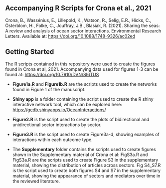 ## Accompanying R Scripts for Crona et al., 2021

Crona, B., Wassénius, E., Lillepold, K., Watson, R., Selig, E.R., Hicks, C., Österblom, H., Folke, C., Jouffray, J.B., Blasiak, R. (2021). Sharing the seas: A review and analysis of ocean sector interactions. Environmental Research Letters. Available at: https://doi.org/10.1088/1748-9326/ac02ed


## Getting Started
The R scripts contained in this repository were used to create the figures found in Crona et al, 2021.
Accompanying data used for figures 1-3 can be found at: https://doi.org/10.7910/DVN/SI6TUS

* **Figure1a.R** and **Figure1b.R** are the scripts used to create the networks found in Figure 1 of the manuscript.
* **Shiny app** is a folder containing the script used to create the R shiny interactive network tool, which can be explored here: https://gedb.shinyapps.io/OceanInteractions/
* **Figure2.R** is the script used to create the plots of bidirectional and unidirectional sector interactions by sector.
* **Figure3.R** is the script used to create Figure3a-d, showing examples of interactions within each outcome type.

* The **Supplementary** folder contains the scripts used to create figures shown in the Supplementary material of Crona et al: 
FigS3a.R and FigS3a.R are the scripts used to create Figure S3 in the supplementary material, showing the distribution of articles across sectors.
Fig S4_S7.R is the script used to create both figures S4 and S7 in the supplementary material, showing the appearance of sectors and mediators over time in the reviewed literature.
